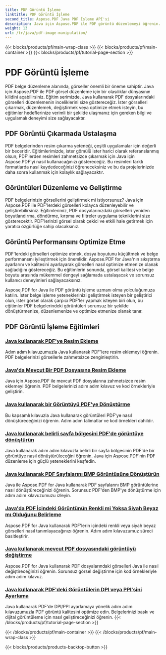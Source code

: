 ```yaml
---
title: PDF Görüntü İşleme
linktitle: PDF Görüntü İşleme
second_title: Aspose.PDF Java PDF İşleme API'si
description: Java için Aspose.PDF ile PDF görüntü düzenlemeyi öğrenin. PDF belgelerinizdeki görüntüleri zahmetsizce dönüştürün, düzenleyin ve optimize edin.
weight: 13
url: /tr/java/pdf-image-manipulation/
---
```


{{< blocks/products/pf/main-wrap-class >}}
{{< blocks/products/pf/main-container >}}
{{< blocks/products/pf/tutorial-page-section >}}

# PDF Görüntü İşleme


PDF belge düzenleme alanında, görseller önemli bir öneme sahiptir. Java için Aspose.PDF ile PDF görsel düzenleme için bir olasılıklar dünyasının kilidini açabilirsiniz. Eğitim serimizde, Java kullanarak PDF dosyalarındaki görselleri düzenlemenin inceliklerini size göstereceğiz. İster görselleri çıkarmak, düzenlemek, değiştirmek veya optimize etmek isteyin, bu eğitimler hedeflerinize verimli bir şekilde ulaşmanız için gereken bilgi ve uygulamalı deneyimi size sağlayacaktır.

## PDF Görüntü Çıkarmada Ustalaşma

PDF belgelerinden resim çıkarma yeteneği, çeşitli uygulamalar için değerli bir beceridir. Eğitimlerimizde, ister gömülü ister harici olarak referanslanmış olsun, PDF'lerden resimleri zahmetsizce çıkarmak için Java için Aspose.PDF'yi nasıl kullanacağınızı göstereceğiz. Bu resimleri farklı formatlarda nasıl kaydedeceğinizi öğreneceksiniz ve bu da projelerinizde daha sonra kullanmak için kolaylık sağlayacaktır.

## Görüntüleri Düzenleme ve Geliştirme

PDF belgelerinizin görsellerini geliştirmek mi istiyorsunuz? Java için Aspose.PDF ile PDF'lerdeki görselleri kolayca düzenleyebilir ve geliştirebilirsiniz. Eğitimlerimiz, PDF dosyalarınızdaki görselleri yeniden boyutlandırma, döndürme, kırpma ve filtreler uygulama tekniklerini size gösterecektir. PDF'lerinizi görsel olarak çekici ve etkili hale getirmek için yaratıcı özgürlüğe sahip olacaksınız.

## Görüntü Performansını Optimize Etme

PDF'lerdeki görselleri optimize etmek, dosya boyutunu küçültmek ve belge performansını iyileştirmek için önemlidir. Aspose.PDF for Java'nın sıkıştırma ayarlarını ve kalitesini ayarlayarak görselleri nasıl optimize etmenize olanak sağladığını göstereceğiz. Bu eğitimlerin sonunda, görsel kalitesi ve belge boyutu arasında mükemmel dengeyi sağlamada ustalaşacak ve sorunsuz kullanıcı deneyimleri sağlayacaksınız.

Aspose.PDF for Java ile PDF görüntü işleme uzmanı olma yolculuğumuza katılın. İster belge işleme yeteneklerinizi geliştirmek isteyen bir geliştirici olun, ister görsel olarak çarpıcı PDF'ler yapmak isteyen biri olun, bu eğitimler PDF belgelerindeki görüntüleri sorunsuz bir şekilde dönüştürmenize, düzenlemenize ve optimize etmenize olanak tanır.

## PDF Görüntü İşleme Eğitimleri
### [Java kullanarak PDF'ye Resim Ekleme](./add-image-to-pdf-using-java/)
Adım adım kılavuzumuzla Java kullanarak PDF'lere resim eklemeyi öğrenin. PDF belgelerinizi görsellerle zahmetsizce zenginleştirin.
### [Java'da Mevcut Bir PDF Dosyasına Resim Ekleme](./add-image-to-an-existing-pdf-file-in-java/)
Java için Aspose.PDF ile mevcut PDF dosyalarına zahmetsizce resim eklemeyi öğrenin. PDF belgelerinizi adım adım kılavuz ve kod örnekleriyle geliştirin.
### [Java kullanarak bir Görüntüyü PDF'ye Dönüştürme](./convert-an-image-to-pdf-using-java/)
Bu kapsamlı kılavuzla Java kullanarak görüntüleri PDF'ye nasıl dönüştüreceğinizi öğrenin. Adım adım talimatlar ve kod örnekleri dahildir.
### [Java kullanarak belirli sayfa bölgesini PDF'de görüntüye dönüştürün](./convert-particular-page-region-to-image-in-pdf-using-java/)
Java kullanarak adım adım kılavuzla belirli bir sayfa bölgesinin PDF'de bir görüntüye nasıl dönüştürüleceğini öğrenin. Java için Aspose.PDF'nin PDF düzenleme için güçlü yeteneklerini keşfedin.
### [Java kullanarak PDF Sayfalarını BMP Görüntüsüne Dönüştürün](./convert-pdf-pages-to-bmp-image-using-java/)
Java ile Aspose.PDF for Java kullanarak PDF sayfalarını BMP görüntülerine nasıl dönüştüreceğinizi öğrenin. Sorunsuz PDF'den BMP'ye dönüştürme için adım adım kılavuzumuzu izleyin.
### [Java'da PDF İçindeki Görüntünün Renkli mi Yoksa Siyah Beyaz mı Olduğunu Belirleme](./identify-if-image-inside-pdf-is-colored-or-black-and-white-in-java/)
Aspose.PDF for Java kullanarak PDF'lerin içindeki renkli veya siyah beyaz görselleri nasıl tanımlayacağınızı öğrenin. Adım adım kılavuzumuz süreci basitleştirir.
### [Java kullanarak mevcut PDF dosyasındaki görüntüyü değiştirme](./replace-image-in-existing-pdf-file-using-java/)
Aspose.PDF for Java kullanarak PDF dosyalarındaki görselleri Java ile nasıl değiştireceğinizi öğrenin. Sorunsuz görsel değiştirme için kod örnekleriyle adım adım kılavuz.
### [Java kullanarak PDF'deki Görüntülerin DPI veya PPI'sini Ayarlama](./setting-dpi-or-ppi-of-images-in-pdf-using-java/)
Java kullanarak PDF'de DPI/PPI ayarlamaya yönelik adım adım kılavuzumuzla PDF görüntü kalitesini optimize edin. Belgelerinizi baskı ve dijital görüntüleme için nasıl geliştireceğinizi öğrenin.
{{< /blocks/products/pf/tutorial-page-section >}}

{{< /blocks/products/pf/main-container >}}
{{< /blocks/products/pf/main-wrap-class >}}

{{< blocks/products/products-backtop-button >}}
